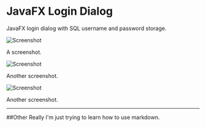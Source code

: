 # JavaFX Login Dialog
JavaFX login dialog with SQL username and password storage.

![Screenshot](https://github.com/doughepi/JavaFX_Login_Dialog/blob/master/login.PNG)

A screenshot.

![Screenshot](https://github.com/doughepi/JavaFX_Login_Dialog/blob/master/register.PNG)

Another screenshot.

![Screenshot](https://github.com/doughepi/JavaFX_Login_Dialog/blob/master/loggedin.PNG)

Another screenshot.

***

##Other
Really I'm just trying to learn how to use markdown.
